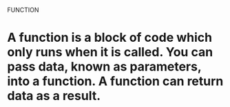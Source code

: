  FUNCTION
# A function is a block of code which only runs when it is called.  You can pass data, known as parameters, into a function.  A function can return data as a result.
